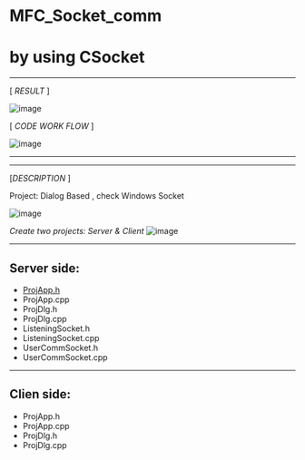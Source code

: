 # MFC_Socket_comm
# by using CSocket 

-----
[ *RESULT* ]

![image](https://user-images.githubusercontent.com/61898376/153742917-f0c9c509-7885-41d1-954e-e2ba74dce61b.png)


[ *CODE WORK FLOW* ]

![image](https://user-images.githubusercontent.com/61898376/153743300-6666cbb4-0586-4954-a08b-058b17d0b360.png)





------
------
[*DESCRIPTION* ]

Project:  Dialog Based , check Windows Socket

![image](https://user-images.githubusercontent.com/61898376/153742888-4d57fae3-e215-4eb4-8bb7-8fb85bece470.png)


*Create two projects: Server & Client*
![image](https://user-images.githubusercontent.com/61898376/153743379-7e734c54-5c93-4db5-8a6d-01a9e54983fa.png)



-----
## Server side:

* <a href= "https://github.com/Zarina-dev/MFC_Socket_comm/blob/main/20220213MFC_CSocket_client.h">ProjApp.h</a>
* ProjApp.cpp
* ProjDlg.h
* ProjDlg.cpp
* ListeningSocket.h
* ListeningSocket.cpp
* UserCommSocket.h
* UserCommSocket.cpp

-----
## Clien side:

* ProjApp.h
* ProjApp.cpp
* ProjDlg.h
* ProjDlg.cpp


